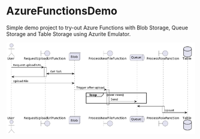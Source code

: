 # AzureFunctionsDemo

Simple demo project to try-out Azure Functions with Blob Storage, Queue Storage and Table Storage using Azurite Emulator.

![alt text](diagrams/sequence.png)
